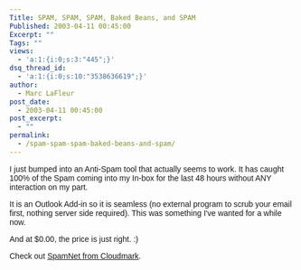 ```yaml
---
Title: SPAM, SPAM, SPAM, Baked Beans, and SPAM
Published: 2003-04-11 00:45:00
Excerpt: ""
Tags: ""
views:
  - 'a:1:{i:0;s:3:"445";}'
dsq_thread_id:
  - 'a:1:{i:0;s:10:"3538636619";}'
author:
  - Marc LaFleur
post_date:
  - 2003-04-11 00:45:00
post_excerpt:
  - ""
permalink:
  - /spam-spam-spam-baked-beans-and-spam/
---
```

<p><font face=Arial>I just bumped into an Anti-Spam tool that actually seems to work. It has caught 100% of the Spam coming into my In-box for the last 48 hours without ANY interaction on my part. </font></p>
<p><font face=Arial>It is an Outlook Add-in so it is seamless (no external program to scrub your email first, nothing server side required). This was something I've wanted for a while now.</font></p>
<p><font face=Arial>And at $0.00, the price is just right. :)</font></p>
<p><font face=Arial>Check out <a href="http://www.cloudmark.com/products/spamnet/">SpamNet from Cloudmark</a>. <br /></font></p>